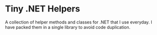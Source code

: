 # Tiny .NET Helpers
A collection of helper methods and classes for .NET that I use everyday. I have packed them in a single library to avoid code duplication.
